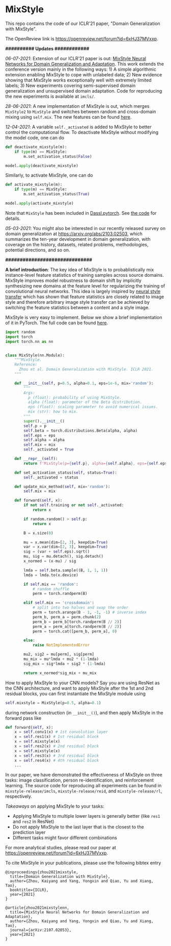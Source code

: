 # MixStyle

This repo contains the code of our ICLR'21 paper, "Domain Generalization with MixStyle".

The OpenReview link is https://openreview.net/forum?id=6xHJ37MVxxp.

**########## Updates ############**

*06-07-2021*: Extension of our ICLR'21 paper is out: [MixStyle Neural Networks for Domain Generalization and Adaptation](https://arxiv.org/abs/2107.02053). This work extends the conference version mainly in the following ways: 1) A simple algorithmic extension enabling MixStyle to cope with unlabeled data; 2) New evidence showing that MixStyle works exceptionally well with extremely limited labels; 3) New experiments covering semi-supervised domain generalization and unsupervised domain adaptation. Code for reproducing the new experiments is available at `imcls/`.

*28-06-2021*: A new implementation of MixStyle is out, which merges `MixStyle2` to `MixStyle` and switches between random and cross-domain mixing using `self.mix`. The new features can be found [here](https://github.com/KaiyangZhou/Dassl.pytorch/issues/23).

*12-04-2021*: A variable `self._activated` is added to MixStyle to better control the computational flow. To deactivate MixStyle without modifying the model code, one can do
```python
def deactivate_mixstyle(m):
    if type(m) == MixStyle:
        m.set_activation_status(False)

model.apply(deactivate_mixstyle)
```
Similarly, to activate MixStyle, one can do
```python
def activate_mixstyle(m):
    if type(m) == MixStyle:
        m.set_activation_status(True)

model.apply(activate_mixstyle)
```
Note that `MixStyle` has been included in [Dassl.pytorch](https://github.com/KaiyangZhou/Dassl.pytorch). See [the code](https://github.com/KaiyangZhou/Dassl.pytorch/blob/master/dassl/modeling/backbone/resnet.py#L280) for details.

*05-03-2021*: You might also be interested in our recently released survey on domain generalization at https://arxiv.org/abs/2103.02503, which summarizes the ten-year development in domain generalization, with coverage on the history, datasets, related problems, methodologies, potential directions, and so on.

**##############################**

**A brief introduction**: The key idea of MixStyle is to probablistically mix instance-level feature statistics of training samples across source domains. MixStyle improves model robustness to domain shift by implicitly synthesizing new domains at the feature level for regularizing the training of convolutional neural networks. This idea is largely inspired by [neural style transfer](https://arxiv.org/abs/1703.06868) which has shown that feature statistics are closely related to image style and therefore arbitrary image style transfer can be achieved by switching the feature statistics between a content and a style image.

MixStyle is very easy to implement. Below we show a brief implementation of it in PyTorch. The full code can be found [here](https://github.com/KaiyangZhou/Dassl.pytorch/blob/master/dassl/modeling/ops/mixstyle.py).

```python
import random
import torch
import torch.nn as nn


class MixStyle(nn.Module):
    """MixStyle.
    Reference:
      Zhou et al. Domain Generalization with MixStyle. ICLR 2021.
    """

    def __init__(self, p=0.5, alpha=0.1, eps=1e-6, mix='random'):
        """
        Args:
          p (float): probability of using MixStyle.
          alpha (float): parameter of the Beta distribution.
          eps (float): scaling parameter to avoid numerical issues.
          mix (str): how to mix.
        """
        super().__init__()
        self.p = p
        self.beta = torch.distributions.Beta(alpha, alpha)
        self.eps = eps
        self.alpha = alpha
        self.mix = mix
        self._activated = True

    def __repr__(self):
        return f'MixStyle(p={self.p}, alpha={self.alpha}, eps={self.eps}, mix={self.mix})'

    def set_activation_status(self, status=True):
        self._activated = status

    def update_mix_method(self, mix='random'):
        self.mix = mix

    def forward(self, x):
        if not self.training or not self._activated:
            return x

        if random.random() > self.p:
            return x

        B = x.size(0)

        mu = x.mean(dim=[2, 3], keepdim=True)
        var = x.var(dim=[2, 3], keepdim=True)
        sig = (var + self.eps).sqrt()
        mu, sig = mu.detach(), sig.detach()
        x_normed = (x-mu) / sig

        lmda = self.beta.sample((B, 1, 1, 1))
        lmda = lmda.to(x.device)

        if self.mix == 'random':
            # random shuffle
            perm = torch.randperm(B)

        elif self.mix == 'crossdomain':
            # split into two halves and swap the order
            perm = torch.arange(B - 1, -1, -1) # inverse index
            perm_b, perm_a = perm.chunk(2)
            perm_b = perm_b[torch.randperm(B // 2)]
            perm_a = perm_a[torch.randperm(B // 2)]
            perm = torch.cat([perm_b, perm_a], 0)

        else:
            raise NotImplementedError

        mu2, sig2 = mu[perm], sig[perm]
        mu_mix = mu*lmda + mu2 * (1-lmda)
        sig_mix = sig*lmda + sig2 * (1-lmda)

        return x_normed*sig_mix + mu_mix
```

How to apply MixStyle to your CNN models? Say you are using ResNet as the CNN architecture, and want to apply MixStyle after the 1st and 2nd residual blocks, you can first instantiate the MixStyle module using
```python
self.mixstyle = MixStyle(p=0.5, alpha=0.1)
```
during network construction (in `__init__()`), and then apply MixStyle in the forward pass like
```python
def forward(self, x):
    x = self.conv1(x) # 1st convolution layer
    x = self.res1(x) # 1st residual block
    x = self.mixstyle(x)
    x = self.res2(x) # 2nd residual block
    x = self.mixstyle(x)
    x = self.res3(x) # 3rd residual block
    x = self.res4(x) # 4th residual block
    ...
```

In our paper, we have demonstrated the effectiveness of MixStyle on three tasks: image classification, person re-identification, and reinforcement learning. The source code for reproducing all experiments can be found in `mixstyle-release/imcls`, `mixstyle-release/reid`, and `mixstyle-release/rl`, respectively.

*Takeaways* on applying MixStyle to your tasks:
- Applying MixStyle to multiple lower layers is generally better (like `res1` and `res2` in ResNet)
- Do not apply MixStyle to the last layer that is the closest to the prediction layer
- Different tasks might favor different combinations

For more analytical studies, please read our paper at https://openreview.net/forum?id=6xHJ37MVxxp.

To cite MixStyle in your publications, please use the following bibtex entry

```
@inproceedings{zhou2021mixstyle,
  title={Domain Generalization with MixStyle},
  author={Zhou, Kaiyang and Yang, Yongxin and Qiao, Yu and Xiang, Tao},
  booktitle={ICLR},
  year={2021}
}

@article{zhou2021mixstylenn,
  title={MixStyle Neural Networks for Domain Generalization and Adaptation},
  author={Zhou, Kaiyang and Yang, Yongxin and Qiao, Yu and Xiang, Tao},
  journal={arXiv:2107.02053},
  year={2021}
}
```
